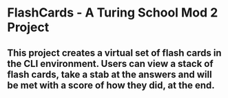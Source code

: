 # FlashCards - A Turing School Mod 2 Project

## This project creates a virtual set of flash cards in the CLI environment. Users can view a stack of flash cards, take a stab at the answers and will be met with a score of how they did, at the end.